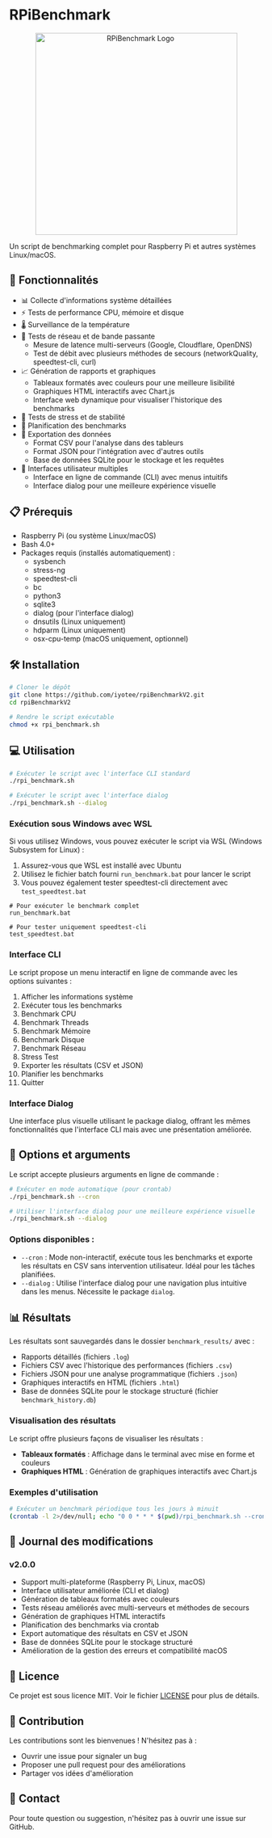 # RPiBenchmark

<div align="center">
  <img src="https://raw.githubusercontent.com/iyotee/rpiBenchmarkV2/main/logo.png" alt="RPiBenchmark Logo" width="400">
</div>

Un script de benchmarking complet pour Raspberry Pi et autres systèmes Linux/macOS.

## 🚀 Fonctionnalités

- 📊 Collecte d'informations système détaillées
- ⚡ Tests de performance CPU, mémoire et disque
- 🌡️ Surveillance de la température
- 📶 Tests de réseau et de bande passante
  - Mesure de latence multi-serveurs (Google, Cloudflare, OpenDNS)
  - Test de débit avec plusieurs méthodes de secours (networkQuality, speedtest-cli, curl)
- 📈 Génération de rapports et graphiques
  - Tableaux formatés avec couleurs pour une meilleure lisibilité
  - Graphiques HTML interactifs avec Chart.js
  - Interface web dynamique pour visualiser l'historique des benchmarks
- 🔄 Tests de stress et de stabilité
- 📅 Planification des benchmarks
- 💾 Exportation des données
  - Format CSV pour l'analyse dans des tableurs
  - Format JSON pour l'intégration avec d'autres outils
  - Base de données SQLite pour le stockage et les requêtes
- 📱 Interfaces utilisateur multiples
  - Interface en ligne de commande (CLI) avec menus intuitifs
  - Interface dialog pour une meilleure expérience visuelle

## 📋 Prérequis

- Raspberry Pi (ou système Linux/macOS)
- Bash 4.0+
- Packages requis (installés automatiquement) :
  - sysbench
  - stress-ng
  - speedtest-cli
  - bc
  - python3
  - sqlite3
  - dialog (pour l'interface dialog)
  - dnsutils (Linux uniquement)
  - hdparm (Linux uniquement)
  - osx-cpu-temp (macOS uniquement, optionnel)

## 🛠️ Installation

```bash
# Cloner le dépôt
git clone https://github.com/iyotee/rpiBenchmarkV2.git
cd rpiBenchmarkV2

# Rendre le script exécutable
chmod +x rpi_benchmark.sh
```

## 💻 Utilisation

```bash
# Exécuter le script avec l'interface CLI standard
./rpi_benchmark.sh

# Exécuter le script avec l'interface dialog
./rpi_benchmark.sh --dialog
```

### Exécution sous Windows avec WSL

Si vous utilisez Windows, vous pouvez exécuter le script via WSL (Windows Subsystem for Linux) :

1. Assurez-vous que WSL est installé avec Ubuntu
2. Utilisez le fichier batch fourni `run_benchmark.bat` pour lancer le script
3. Vous pouvez également tester speedtest-cli directement avec `test_speedtest.bat`

```batch
# Pour exécuter le benchmark complet
run_benchmark.bat

# Pour tester uniquement speedtest-cli
test_speedtest.bat
```

### Interface CLI

Le script propose un menu interactif en ligne de commande avec les options suivantes :
1. Afficher les informations système
2. Exécuter tous les benchmarks
3. Benchmark CPU
4. Benchmark Threads
5. Benchmark Mémoire
6. Benchmark Disque
7. Benchmark Réseau
8. Stress Test
9. Exporter les résultats (CSV et JSON)
10. Planifier les benchmarks
11. Quitter

### Interface Dialog

Une interface plus visuelle utilisant le package dialog, offrant les mêmes fonctionnalités que l'interface CLI mais avec une présentation améliorée.

## 🔧 Options et arguments

Le script accepte plusieurs arguments en ligne de commande :

```bash
# Exécuter en mode automatique (pour crontab)
./rpi_benchmark.sh --cron

# Utiliser l'interface dialog pour une meilleure expérience visuelle
./rpi_benchmark.sh --dialog
```

### Options disponibles :

- `--cron` : Mode non-interactif, exécute tous les benchmarks et exporte les résultats en CSV sans intervention utilisateur. Idéal pour les tâches planifiées.
- `--dialog` : Utilise l'interface dialog pour une navigation plus intuitive dans les menus. Nécessite le package `dialog`.

## 📊 Résultats

Les résultats sont sauvegardés dans le dossier `benchmark_results/` avec :
- Rapports détaillés (fichiers `.log`)
- Fichiers CSV avec l'historique des performances (fichiers `.csv`)
- Fichiers JSON pour une analyse programmatique (fichiers `.json`)
- Graphiques interactifs en HTML (fichiers `.html`)
- Base de données SQLite pour le stockage structuré (fichier `benchmark_history.db`)

### Visualisation des résultats

Le script offre plusieurs façons de visualiser les résultats :
- **Tableaux formatés** : Affichage dans le terminal avec mise en forme et couleurs
- **Graphiques HTML** : Génération de graphiques interactifs avec Chart.js

### Exemples d'utilisation

```bash
# Exécuter un benchmark périodique tous les jours à minuit
(crontab -l 2>/dev/null; echo "0 0 * * * $(pwd)/rpi_benchmark.sh --cron") | crontab -
```

## 📝 Journal des modifications

### v2.0.0
- Support multi-plateforme (Raspberry Pi, Linux, macOS)
- Interface utilisateur améliorée (CLI et dialog)
- Génération de tableaux formatés avec couleurs
- Tests réseau améliorés avec multi-serveurs et méthodes de secours
- Génération de graphiques HTML interactifs
- Planification des benchmarks via crontab
- Export automatique des résultats en CSV et JSON
- Base de données SQLite pour le stockage structuré
- Amélioration de la gestion des erreurs et compatibilité macOS

## 📄 Licence

Ce projet est sous licence MIT. Voir le fichier [LICENSE](LICENSE) pour plus de détails.

## 🤝 Contribution

Les contributions sont les bienvenues ! N'hésitez pas à :
- Ouvrir une issue pour signaler un bug
- Proposer une pull request pour des améliorations
- Partager vos idées d'amélioration

## 📧 Contact

Pour toute question ou suggestion, n'hésitez pas à ouvrir une issue sur GitHub. 